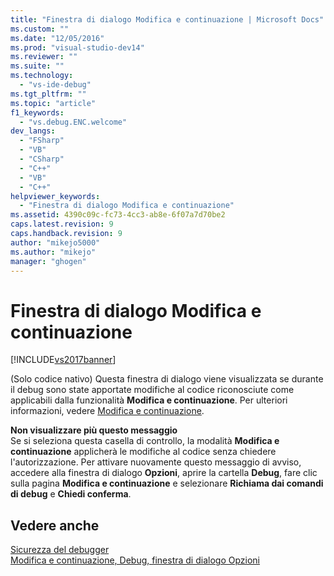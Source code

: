 ```yaml
---
title: "Finestra di dialogo Modifica e continuazione | Microsoft Docs"
ms.custom: ""
ms.date: "12/05/2016"
ms.prod: "visual-studio-dev14"
ms.reviewer: ""
ms.suite: ""
ms.technology: 
  - "vs-ide-debug"
ms.tgt_pltfrm: ""
ms.topic: "article"
f1_keywords: 
  - "vs.debug.ENC.welcome"
dev_langs: 
  - "FSharp"
  - "VB"
  - "CSharp"
  - "C++"
  - "VB"
  - "C++"
helpviewer_keywords: 
  - "Finestra di dialogo Modifica e continuazione"
ms.assetid: 4390c09c-fc73-4cc3-ab8e-6f07a7d70be2
caps.latest.revision: 9
caps.handback.revision: 9
author: "mikejo5000"
ms.author: "mikejo"
manager: "ghogen"
---
```

# Finestra di dialogo Modifica e continuazione
[!INCLUDE[vs2017banner](../code-quality/includes/vs2017banner.md)]

\(Solo codice nativo\) Questa finestra di dialogo viene visualizzata se durante il debug sono state apportate modifiche al codice riconosciute come applicabili dalla funzionalità **Modifica e continuazione**.  Per ulteriori informazioni, vedere [Modifica e continuazione](../debugger/edit-and-continue.md).  
  
 **Non visualizzare più questo messaggio**  
 Se si seleziona questa casella di controllo, la modalità **Modifica e continuazione** applicherà le modifiche al codice senza chiedere l'autorizzazione.  Per attivare nuovamente questo messaggio di avviso, accedere alla finestra di dialogo **Opzioni**, aprire la cartella **Debug**, fare clic sulla pagina **Modifica e continuazione** e selezionare **Richiama dai comandi di debug** e **Chiedi conferma**.  
  
## Vedere anche  
 [Sicurezza del debugger](../debugger/debugger-security.md)   
 [Modifica e continuazione, Debug, finestra di dialogo Opzioni](../Topic/Edit%20and%20Continue,%20Debugging,%20Options%20Dialog%20Box.md)